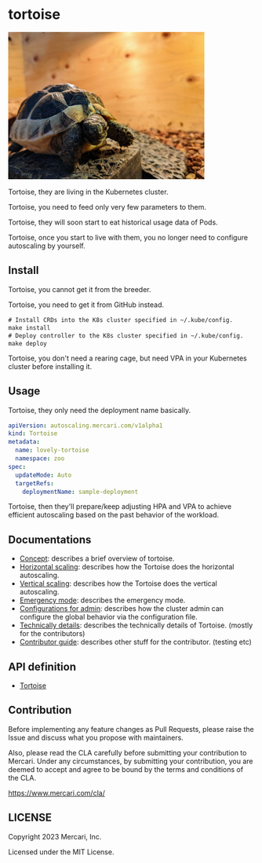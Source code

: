 # tortoise

<img alt="Tortoise" src="docs/images/tortoise_big.jpg" width="400px"/> 

Tortoise, they are living in the Kubernetes cluster. 

Tortoise, you need to feed only very few parameters to them.

Tortoise, they will soon start to eat historical usage data of Pods.

Tortoise, once you start to live with them, you no longer need to configure autoscaling by yourself.

## Install

Tortoise, you cannot get it from the breeder.

Tortoise, you need to get it from GitHub instead.

```shell
# Install CRDs into the K8s cluster specified in ~/.kube/config.
make install
# Deploy controller to the K8s cluster specified in ~/.kube/config.
make deploy
```

Tortoise, you don't need a rearing cage, but need VPA in your Kubernetes cluster before installing it.

## Usage

Tortoise, they only need the deployment name basically.

```yaml
apiVersion: autoscaling.mercari.com/v1alpha1
kind: Tortoise
metadata:
  name: lovely-tortoise
  namespace: zoo
spec:
  updateMode: Auto
  targetRefs:
    deploymentName: sample-deployment
```

Tortoise, then they'll prepare/keep adjusting HPA and VPA to achieve efficient autoscaling based on the past behavior of the workload.

## Documentations 

- [Concept](./docs/concept.md): describes a brief overview of tortoise.
- [Horizontal scaling](./docs/horizontal.md): describes how the Tortoise does the horizontal autoscaling.
- [Vertical scaling](./docs/vertical.md): describes how the Tortoise does the vertical autoscaling.
- [Emergency mode](./docs/emergency.md): describes the emergency mode.
- [Configurations for admin](./docs/configuration.md): describes how the cluster admin can configure the global behavior via the configuration file. 
- [Technically details](./docs/internal.md): describes the technically details of Tortoise. (mostly for the contributors)
- [Contributor guide](./docs/contributor-guide.md): describes other stuff for the contributor. (testing etc)

## API definition

- [Tortoise](./api/v1alpha1/tortoise_types.go)

## Contribution

Before implementing any feature changes as Pull Requests,
please raise the Issue and discuss what you propose with maintainers.

Also, please read the CLA carefully before submitting your contribution to Mercari. 
Under any circumstances, by submitting your contribution, 
you are deemed to accept and agree to be bound by the terms and conditions of the CLA.

https://www.mercari.com/cla/

## LICENSE

Copyright 2023 Mercari, Inc.

Licensed under the MIT License.
